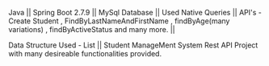 Java || Spring Boot 2.7.9 || MySql Database || Used Native Queries || API's - Create Student , FindByLastNameAndFirstName , findByAge(many variations) , findByActiveStatus and many more. ||

Data Structure Used - List || Student ManageMent System Rest API Project with many desireable functionalities provided.